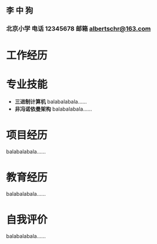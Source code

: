 ﻿## 李 中 狗
### 北京小学 **电话** 12345678 **邮箱** albertschr@163.com

# 工作经历
# 专业技能

- **三进制计算机**
balabalabala……
- **非冯诺依曼架构**
balabalabala……

# 项目经历

balabalabala……

# 教育经历

balabalabala……

# 自我评价

balabalabala……

